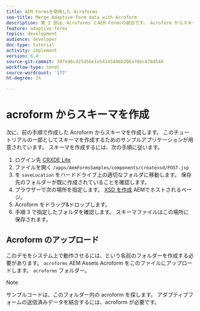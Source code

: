 ```yaml
---
title: AEM Formsを使用した Acroforms
seo-title: Merge Adaptive Form data with Acroform
description: 第 2 部は、Acroforms とAEM Formsの統合です。 Acroform からスキーマを作成します。
feature: adaptive-forms
topics: development
audience: developer
doc-type: tutorial
activity: implement
version: 6.4
source-git-commit: 307ed6cd25d5be1e54145406b206a78ec878d548
workflow-type: tm+mt
source-wordcount: '177'
ht-degree: 2%

---
```



# acroform からスキーマを作成

次に、前の手順で作成した Acroform からスキーマを作成します。 このチュートリアルの一部としてスキーマを作成するためのサンプルアプリケーションが用意されています。 スキーマを作成するには、次の手順に従います。

1. ログイン先 [CRXDE Lite](http://localhost:4502/crx/de)
2. ファイルを開く `/apps/AemFormsSamples/components/createxsd/POST.jsp`
3. を `saveLocation` をハードドライブ上の適切なフォルダに移動します。 保存先のフォルダーが既に作成されていることを確認します。
4. ブラウザーで次の場所を指定します。 [XSD を作成](http://localhost:4502/content/DocumentServices/CreateXsd.html) AEMでホストされるページ。
5. Acroform をドラッグ&amp;ドロップします。
6. 手順 3 で指定したフォルダを確認します。 スキーマファイルはこの場所に保存されます。

## Acroform のアップロード

このデモをシステム上で動作させるには、という名前のフォルダーを作成する必要があります。 `acroforms` AEM Assets Acroform をこのファイルにアップロードします。 `acroforms` フォルダー。

>[!NOTE]
>
>サンプルコードは、このフォルダー内の acroform を探します。 アダプティブフォームの送信済みデータを結合するには、acroform が必要です。
